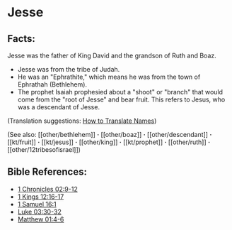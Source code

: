 # Jesse #

## Facts: ##

Jesse was the father of King David and the grandson of Ruth and Boaz.

* Jesse was from the tribe of Judah.
* He was an "Ephrathite," which means he was from the town of Ephrathah (Bethlehem).
* The prophet Isaiah prophesied about a "shoot" or "branch" that would come from the "root of Jesse" and bear fruit. This refers to Jesus, who was a descendant of Jesse.

(Translation suggestions: [How to Translate Names](en/ta-vol1/translate/man/translate-names))

(See also: [[other/bethlehem]] **·** [[other/boaz]] **·** [[other/descendant]] **·** [[kt/fruit]] **·** [[kt/jesus]] **·** [[other/king]] **·** [[kt/prophet]] **·** [[other/ruth]] **·** [[other/12tribesofisrael]])

## Bible References: ##

* [1 Chronicles 02:9-12](en/tn/1ch/help/02/09)
* [1 Kings 12:16-17](en/tn/1ki/help/12/16)
* [1 Samuel 16:1](en/tn/1sa/help/16/01)
* [Luke 03:30-32](en/tn/luk/help/03/30)
* [Matthew 01:4-6](en/tn/mat/help/01/04)